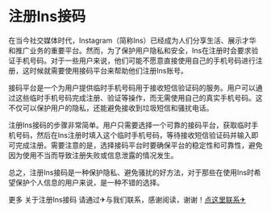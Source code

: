 # 注册Ins接码

在当今社交媒体时代，Instagram（简称Ins）已经成为人们分享生活、展示才华和推广业务的重要平台。然而，为了保护用户隐私和安全，Ins在注册时会要求验证手机号码。对于一些用户来说，他们可能不愿意直接使用自己的手机号码进行注册，这时候就需要使用接码平台来帮助他们注册Ins账号。

接码平台是一个为用户提供临时手机号码用于接收短信验证码的服务。用户可以通过这些临时手机号码完成注册、验证等操作，而无需使用自己的真实手机号码。这不仅可以保护用户的隐私，还能避免接收到垃圾短信和骚扰电话。

注册Ins接码的步骤非常简单。用户只需要选择一个可靠的接码平台，获取临时手机号码，然后在Ins注册时填入这个临时手机号码，等待接收短信验证码并输入即可完成注册。需要注意的是，选择接码平台时要确保平台的稳定性和可靠性，避免因为使用不当而导致注册失败或信息泄露的情况发生。

总之，注册Ins接码是一种保护隐私、避免骚扰的好方法，对于那些在使用Ins时希望保护个人信息的用户来说，是一种不错的选择。

更多 关于注册Ins接码 请通过✈与我们联系，感谢阅读，谢谢！[点这里联系✈](https://abc.k02.cc)